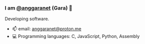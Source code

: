 ### I am  [@anggaranet](https://x.com/anggaranet) (Gara) 👋

Developing software. 
- 📫 email: anggaranet@proton.me
- 💻 Programming languages: C, JavaScript, Python, Assembly
